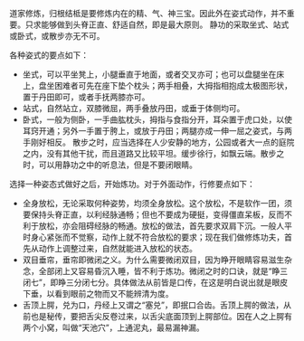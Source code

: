 



道家修炼，归根结柢是要修炼内在的精、气、神三宝。因此外在姿式动作，并不重要。只求能够做到头脊正直、舒适自然，即是最大原则。 静功的采取坐式、站式或卧式，或散步亦无不可。



各种姿式的要点如下：

-  坐式，可以平坐凳上，小腿垂直于地面，或者交叉亦可；也可以盘腿坐在床上，盘坐困难者可先在座下垫个枕头；两手相叠，大拇指相抱成太极图形状，置于丹田即可，或者手抚两膝亦可。
- 站式，自然站立，双膝微屈，两手叠放丹田，或垂于体侧均可。
- 卧式，一般为侧卧，一手曲肱枕头，拇指与食指分开，耳朵置于虎口处，以使耳窍开通；另外一手置于胯上，或放于丹田；两腿亦成一伸一屈之姿式，与两手刚好相反。 散步之时，应当选择在人少安静的地方，公园或者大一点的庭院之内，没有其他干扰，而且道路又比较平坦。缓步徐行，如飘云端。散步之时，可以用静功之中的听息法，但是不要闭眼睛。



选择一种姿态式做好之后，开始炼功。对于外面动作，行修要点如下：

- 全身放松，无论采取何种姿势，均须全身放松。这个放松，不是软作一团，须要保持头脊正直，以利经脉通畅；但也不要成为硬挺，变得僵直呆板，反而不利于放松，亦会阻碍经脉的畅通。放松的做法，首先要求双肩下沉。一般人平时身心紧张而不觉察，动作上就不符合放松的要求；现在我们做修炼功夫，首先从动作上调整过来，自然就能进入放松的状态。
- 双目垂帘，垂帘即微闭之义。为什么需要微闭双目，因为睁开眼睛容易滋生杂念，全部闭上又容易昏沉入睡，皆不利于炼功。微闭之时的口诀，就是“睁三闭七”，即睁三分闭七分。具体做法从前皆是口传，在这是明白说出就是眼皮下垂，以看到眼前之物而又不能辨清为度。
- 舌顶上腭，兑为口，丹经上又谓之“塞兑”，即抿口合齿。舌顶上腭的做法，从前也是秘传，要把舌尖反卷过来，以舌尖底面顶到上腭部位。因在人之上腭有两个小窝，叫做“天池穴”，上通泥丸，最易漏神漏。

